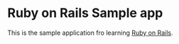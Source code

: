 # Ruby on Rails Sample app

This is the sample application fro learning [Ruby on Rails](https://rubyonrails.org/).
